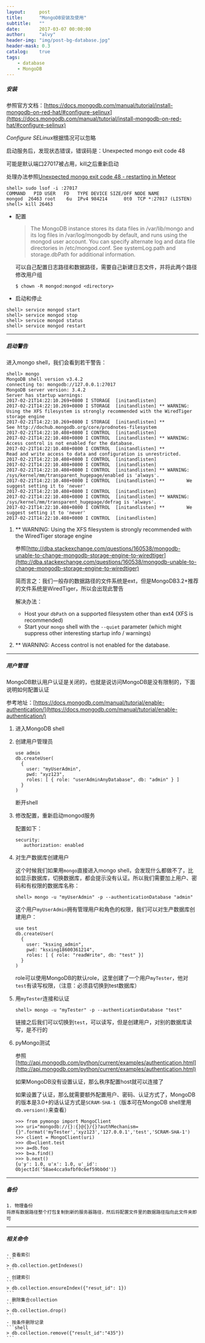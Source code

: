 ```yaml
---
layout:     post
title:      "MongoDB安装及使用"
subtitle:   ""
date:       2017-03-07 00:00:00
author:     "alvy"
header-img: "img/post-bg-database.jpg"
header-mask: 0.3
catalog:    true
tags:
    - database
    - MongoDB
---
```


##### 安装

参照官方文档：[https://docs.mongodb.com/manual/tutorial/install-mongodb-on-red-hat/#configure-selinux](https://docs.mongodb.com/manual/tutorial/install-mongodb-on-red-hat/#configure-selinux)

*Configure SELinux*根据情况可以忽略

启动服务后，发现状态错误，错误码是：Unexpected mongo exit code 48 

可能是默认端口27017被占用，kill之后重新启动

处理办法参照[Unexpected mongo exit code 48 - restarting in Meteor](http://stackoverflow.com/questions/34365779/unexpected-mongo-exit-code-48-restarting-in-meteor)

```shell
shell> sudo lsof -i :27017
COMMAND   PID USER   FD   TYPE DEVICE SIZE/OFF NODE NAME
mongod  26463 root    6u  IPv4 984214      0t0  TCP *:27017 (LISTEN)
shell> kill 26463
```
- 配置    
    >The MongoDB instance stores its data files in /var/lib/mongo and its log files in /var/log/mongodb by default, and runs using the mongod user account. You can specify alternate log and data file directories in /etc/mongod.conf. See systemLog.path and storage.dbPath for additional information.    

    可以自己配置日志路径和数据路径，需要自己新建日志文件，并将此两个路径修改用户组    
    ```shell
    $ chown -R mongod:mongod <directory>
    ```

- 启动和停止

```shell
shell> service mongod start
shell> service mongod stop
shell> service mongod status
shell> service mongod restart
```
***
##### 启动警告

进入mongo shell，我们会看到若干警告：

```shell
shell> mongo
MongoDB shell version v3.4.2
connecting to: mongodb://127.0.0.1:27017
MongoDB server version: 3.4.2
Server has startup warnings:
2017-02-21T14:22:10.269+0800 I STORAGE  [initandlisten]
2017-02-21T14:22:10.269+0800 I STORAGE  [initandlisten] ** WARNING: Using the XFS filesystem is strongly recommended with the WiredTiger storage engine
2017-02-21T14:22:10.269+0800 I STORAGE  [initandlisten] **          See http://dochub.mongodb.org/core/prodnotes-filesystem
2017-02-21T14:22:10.408+0800 I CONTROL  [initandlisten]
2017-02-21T14:22:10.408+0800 I CONTROL  [initandlisten] ** WARNING: Access control is not enabled for the database.
2017-02-21T14:22:10.408+0800 I CONTROL  [initandlisten] **          Read and write access to data and configuration is unrestricted.
2017-02-21T14:22:10.408+0800 I CONTROL  [initandlisten]
2017-02-21T14:22:10.408+0800 I CONTROL  [initandlisten]
2017-02-21T14:22:10.408+0800 I CONTROL  [initandlisten] ** WARNING: /sys/kernel/mm/transparent_hugepage/enabled is 'always'.
2017-02-21T14:22:10.408+0800 I CONTROL  [initandlisten] **        We suggest setting it to 'never'
2017-02-21T14:22:10.408+0800 I CONTROL  [initandlisten]
2017-02-21T14:22:10.408+0800 I CONTROL  [initandlisten] ** WARNING: /sys/kernel/mm/transparent_hugepage/defrag is 'always'.
2017-02-21T14:22:10.408+0800 I CONTROL  [initandlisten] **        We suggest setting it to 'never'
2017-02-21T14:22:10.408+0800 I CONTROL  [initandlisten]
```

1. ** WARNING: Using the XFS filesystem is strongly recommended with the WiredTiger storage engine

   参照[http://dba.stackexchange.com/questions/160538/mongodb-unable-to-change-mongodb-storage-engine-to-wiredtiger](http://dba.stackexchange.com/questions/160538/mongodb-unable-to-change-mongodb-storage-engine-to-wiredtiger)

   简而言之：我们一般存的数据路径的文件系统是ext，但是MongoDB3.2+推荐的文件系统是WiredTiger，所以会出现此警告

   解决办法：

   - Host your `dbPath` on a supported filesystem other than ext4 (XFS is recommended)
   - Start your `mongo` shell with the `--quiet` parameter (which might suppress other interesting startup info / warnings)

2. ** WARNING: Access control is not enabled for the database.

***
##### 用户管理

MongoDB默认用户认证是关闭的，也就是说访问MongoDB是没有限制的，下面说明如何配置认证

参考地址：[https://docs.mongodb.com/manual/tutorial/enable-authentication/](https://docs.mongodb.com/manual/tutorial/enable-authentication/)

1. 进入MongoDB shell

2. 创建用户管理员

   ```shell
   use admin
   db.createUser(
     {
       user: "myUserAdmin",
       pwd: "xyz123",
       roles: [ { role: "userAdminAnyDatabase", db: "admin" } ]
     }
   )
   ```

   断开shell

3. 修改配置，重新启动mongod服务

   配置如下：

   ```
   security:
      authorization: enabled
   ```

4. 对生产数据库创建用户

   这个时候我们如果用`mongo`直接进入mongo shell，会发现什么都做不了，比如显示数据库，切换数据库，都会提示没有认证。所以我们需要加上用户、密码和有权限的数据库名称：

   ```shell
   shell> mongo -u "myUserAdmin" -p --authenticationDatabase "admin"
   ```

   这个用户`myUserAdmin`拥有管理用户和角色的权限，我们可以对生产数据库创建用户：

   ```
   use test
   db.createUser(
     {
       user: "ksxing_admin",
       pwd: "ksxing18600361214",
       roles: [ { role: "readWrite", db: "test" }]
     }
   )
   ```

   role可以使用MongoDB的默认role，这里创建了一个用户`myTester`，他对`test`有读写权限，（注意：必须县切换到test数据库）

5. 用`myTester`连接和认证

   ```shell
   shell> mongo -u "myTester" -p --authenticationDatabase "test"
   ```

   链接之后我们可以切换到`test`，可以读写，但是创建用户，对别的数据库读写，是不行的

6. pyMongo测试

   参照[http://api.mongodb.com/python/current/examples/authentication.html](http://api.mongodb.com/python/current/examples/authentication.html)

   如果MongoDB没有设置认证，那么秩序配置host就可以连接了

   如果设置了认证，那么就需要额外配置用户、密码、认证方式了，MongoDB的版本是3.0+的话认证方式是`SCRAM-SHA-1`（版本可在MongoDB shell里用`db.version()`来查看）

   ```shell
   >>> from pymongo import MongoClient
   >>> uri="mongodb://{}:{}@{}/{}?authMechanism={}".format('myTester','xyz123','127.0.0.1','test','SCRAM-SHA-1')
   >>> client = MongoClient(uri)
   >>> db=client.test
   >>> a=db.foo
   >>> b=a.find()
   >>> b.next()
   {u'y': 1.0, u'x': 1.0, u'_id': ObjectId('58ae4cca9afbf0c6ef59bb0d')}
   ```

***
##### 备份
    1. 物理备份    
    将原有数据路径整个打包复制到新的服务器路径，然后将配置文件里的数据路径指向此文件夹即可
***    
##### 相关命令
    - 查看索引    
    ```
    > db.collection.getIndexes()
    ```
    - 创建索引    
    ```
    > db.collection.ensureIndex({"resut_id": 1})
    ```
    - 删除集合collection    
    ```
    > db.collection.drop()
    ```
    - 按条件删除记录    
    ```shell
    > db.collection.remove({"result_id":"435"})
    ```
